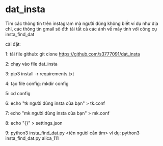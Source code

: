 # dat_insta
Tìm các thông tin trên instagram mà người dùng không biết ví dụ như địa chỉ, các thông tin gmail sô đth tải tất cả các ảnh về máy tính với công cụ insta_find_dat

cài đặt:

1: tải file github: git clone https://github.com/s3777091/dat_insta

2: chạy vào file dat_insta

3: pip3 install -r requirements.txt

4: tạo file config: mkdir config

5: cd config

6: echo "tk người dùng insta của bạn" > tk.conf

7: echo "mk người dùng insta của bạn" > mk.conf

8: echo "{}" > settings.json

9: python3 insta_find_dat.py <tên người cần tìm>
ví dụ: python3 insta_find_dat.py alica_111

